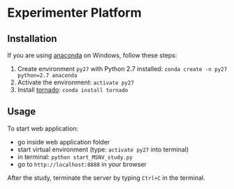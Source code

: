 # Experimenter Platform

## Installation
If you are using [anaconda](https://www.anaconda.com/distribution/) on Windows, follow these steps:
1. Create environment `py27` with Python 2.7 installed: `conda create -n py27 python=2.7 anaconda`
2. Activate the environment: `activate py27`
3. Install [tornado](http://www.tornadoweb.org/en/stable/): `conda install tornado`

## Usage

To start web application: 
- go inside web application folder 
- start virtual environment (type: `activate py27` into terminal)
- in terminal: `python start_MSNV_study.py`
- go to `http://localhost:8888` in your browser

After the study, terminate the server by typing `Ctrl+C` in the terminal.
